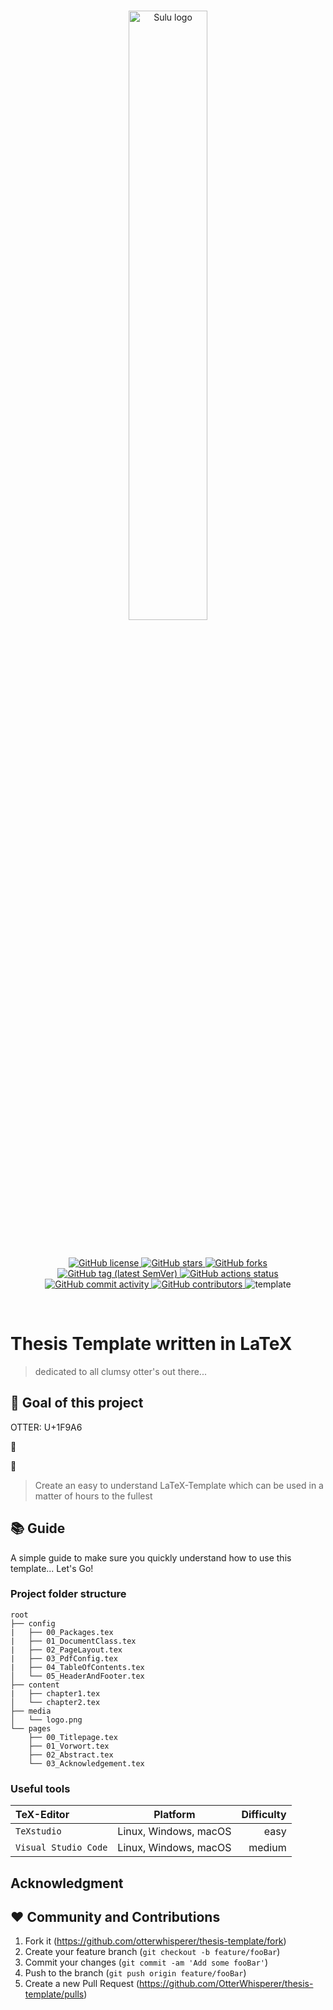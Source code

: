 <br/>
<p align="center">
    <a href="https://github.com/otterwhisperer/thesis-template" target="_blank">
        <img width="50%" src="https://foundation.trca.ca/app/uploads/2019/11/otter-banner-02.jpg" alt="Sulu logo">
    </a>
</p>

<br/>
<p align="center">
    <a href="https://github.com/otterwhisperer/thesis-template/blob/master/LICENSE" target="_blank">
        <img src="https://img.shields.io/github/license/otterwhisperer/thesis-template.svg" alt="GitHub license">
    </a>
    <a href="https://github.com/OtterWhisperer/thesis-template/stargazers" target="_blank">
        <img src="https://img.shields.io/github/stars/otterwhisperer/thesis-template.svg" alt="GitHub stars">
    </a>
    <a href="https://github.com/OtterWhisperer/thesis-template/network/members" target="_blank">
        <img src="https://img.shields.io/github/forks/otterwhisperer/thesis-template.svg" alt="GitHub forks">
    </a>
    <a href="https://github.com/otterwhisperer/thesis-template/releases" target="_blank">
        <img src="https://img.shields.io/github/tag/otterwhisperer/thesis-template.svg" alt="GitHub tag (latest SemVer)">
    </a>
    <a href="https://github.com/otterwhisperer/thesis-template/actions" target="_blank">
        <img src="https://img.shields.io/github/workflow/status/otterwhisperer/thesis-template/Test%20application/master.svg?label=github-actions" alt="GitHub actions status">
    </a>
    <a href="https://github.com/otterwhisperer/thesis-template/commits/master" target="_blank">
        <img src="https://img.shields.io/github/commit-activity/y/otterwhisperer/thesis-template.svg" alt="GitHub commit activity">
    </a>
    <a href="https://github.com/otterwhisperer/thesis-template/graphs/contributors" target="_blank">
        <img src="https://img.shields.io/github/contributors-anon/otterwhisperer/thesis-template.svg" alt="GitHub contributors">
    </a>
    <a>
        <img src="https://img.shields.io/badge/-template-blue.svg" alt="template">
    </a>
</p>
<br/>

# Thesis Template written in LaTeX

> dedicated to all clumsy otter's out there...

## <a> &#129446; </a> Goal of this project

OTTER: U+1F9A6

:page_facing_up:

:open_book:

> Create an easy to understand LaTeX-Template which can be used in a matter of hours to the fullest

## :books: Guide

A simple guide to make sure you quickly understand how to use this template... Let's Go!


### Project folder structure

    root
    ├── config
    |   ├── 00_Packages.tex
    |   ├── 01_DocumentClass.tex
    |   ├── 02_PageLayout.tex
    |   ├── 03_PdfConfig.tex
    |   ├── 04_TableOfContents.tex
    │   └── 05_HeaderAndFooter.tex
    ├── content
    |   ├── chapter1.tex    
    │   └── chapter2.tex
    ├── media
    │   └── logo.png
    └── pages
        ├── 00_Titlepage.tex
        ├── 01_Vorwort.tex
        ├── 02_Abstract.tex        
        └── 03_Acknowledgement.tex    

### Useful tools

| TeX-Editor            |        Platform       | Difficulty        |
| :---                  |         :---:         |              ---: |
| `TeXstudio`           | Linux, Windows, macOS | easy              |
| `Visual Studio Code`  | Linux, Windows, macOS | medium            |

## Acknowledgment


## ❤️ Community and Contributions

1. Fork it (<https://github.com/otterwhisperer/thesis-template/fork>)
2. Create your feature branch (`git checkout -b feature/fooBar`)
3. Commit your changes (`git commit -am 'Add some fooBar'`)
4. Push to the branch (`git push origin feature/fooBar`)
5. Create a new Pull Request (<https://github.com/OtterWhisperer/thesis-template/pulls>)

